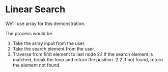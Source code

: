 # Linear Search
We'll use array for this demonstration.

The process would be
1. Take the array input from the user.
2. Take the search element from the user.
2. Traverse from first element to last node
    2.1 If the search element is matched, break the loop and return the position.
    2.2 If not found, return the element not found.